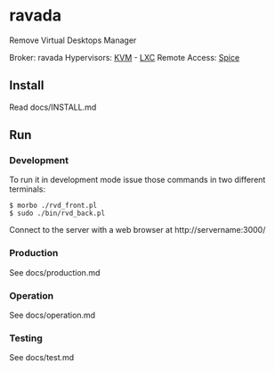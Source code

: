 # ravada
Remove Virtual Desktops Manager

Broker: ravada
Hypervisors: [KVM](http://www.linux-kvm.org/) - [LXC](https://linuxcontainers.org/)
Remote Access: [Spice](http://www.spice-space.org/)

## Install

Read docs/INSTALL.md

## Run

### Development
To run it in development mode issue those commands in two different terminals:

    $ morbo ./rvd_front.pl
    $ sudo ./bin/rvd_back.pl

Connect to the server with a web browser at http://servername:3000/

### Production

See docs/production.md

### Operation

See docs/operation.md

### Testing

See docs/test.md
